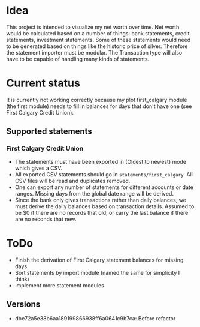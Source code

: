 # Idea
This project is intended to visualize my net worth over time. Net worth would be
calculated based on a number of things: bank statements, credit statements, investment
statements. Some of these statements would need to be generated based on things like
the historic price of silver. Therefore the statement importer must be modular. The
Transaction type will also have to be capable of handling many kinds of statements.


# Current status
It is currently not working correctly because my plot first_calgary module (the first module)
needs to fill in balances for days that don't have one (see First Calgary Credit Union).


## Supported statements
### First Calgary Credit Union
- The statements must have been exported in (Oldest to newest) mode which gives a CSV.
- All exported CSV statements should go in `statements/first_calgary`. All CSV files will be read and
	duplicates removed.
- One can export any number of statements for different accounts or date ranges. Missing days from
	the global date range will be derived.
- Since the bank only gives transactions rather than daily balances, we must derive the daily balances
	based on transaction details. Assumed to be $0 if there are no records that old, or carry the last
	balance if there are no reconds that new.

# ToDo
- Finish the derivation of First Calgary statement balances for missing days.
- Sort statements by import module (named the same for simplicity I think)
- Implement more statement modules


## Versions
- dbe72a5e38b6aa189199866938ff6a0641c9b7ca: Before refactor
